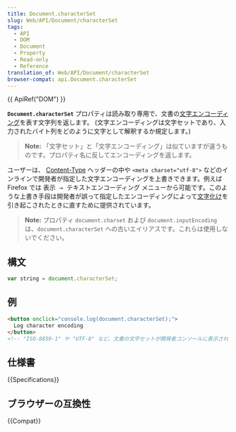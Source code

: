 ```yaml
---
title: Document.characterSet
slug: Web/API/Document/characterSet
tags:
  - API
  - DOM
  - Document
  - Property
  - Read-only
  - Reference
translation_of: Web/API/Document/characterSet
browser-compat: api.Document.characterSet
---
```

{{ ApiRef("DOM") }}

**`Document.characterSet`** プロパティは読み取り専用で、文書の[文字エンコーディング](/ja/docs/Glossary/character_encoding)を表す文字列を返します。 (文字エンコーディングは文字セットであり、入力されたバイト列をどのように文字として解釈するか規定します。)

> **Note:** 「文字セット」と「文字エンコーディング」は似ていますが違うものです。プロパティ名に反してエンコーディングを返します。

ユーザーは、 [Content-Type](/ja/docs/Web/HTTP/Headers/Content-Type) ヘッダーの中や `<meta charset="utf-8">` などのインラインで開発者が指定した文字エンコーディングを上書きできます。例えば Firefox では <kbd>表示 → テキストエンコーディング</kbd> メニューから可能です。このような上書き手段は開発者が誤って指定したエンコーディングによって[文字化け](https://ja.wikipedia.org/wiki/%E6%96%87%E5%AD%97%E5%8C%96%E3%81%91)を引き起こされたときに直すために提供されています。

> **Note:** プロパティ `document.charset` および `document.inputEncoding` は、`document.characterSet` への古いエイリアスです。これらは使用しないでください。

## 構文

```js
var string = document.characterSet;
```

## 例

```html
<button onclick="console.log(document.characterSet);">
  Log character encoding
</button>
<!-- "ISO-8859-1" や "UTF-8" など、文書の文字セットが開発者コンソールに表示されます -->
```

## 仕様書

{{Specifications}}

## ブラウザーの互換性

{{Compat}}
